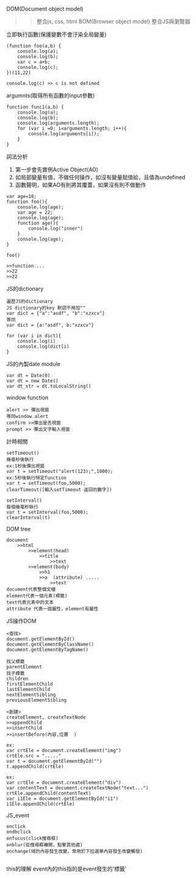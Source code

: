 DOM(Document object model)
>>整合js, css, html
BOM(Browser object model)
>>整合JS與瀏覽器


立即執行函數(保護變數不會汙染全局變量)
```
(function foo(a,b) {
    console.log(a);
    console.log(b);
    var c = a+b;
    console.log(c);
})(11,22)

console.log(c) >> c is not defined
```


argumnts(取得所有函數的input參數)
```
function func1(a,b) {
    console.log(a);
    console.log(b);
    console.log(arguments.length);
    for (var i =0; i<arguments.length; i++){
        console.log(arguments[i]);
    }
}

```

詞法分析
1. 第一步會先實例Active Object(AO)
2. 如局部變量有值，不做任何操作，如沒有變量賦值給，且值為undefined
3. 函數聲明，如果AO有則將其覆蓋，如果沒有則不做動作
```
var age=18;
function foo(){
    console.log(age);
    var age = 22;
    console.log(age);
    function age(){
        console.log("inner")
    }
    console.log(age);
}

foo()

>>function....
>>22
>>22

```

JS的dictionary
```
遍歷JS的dictionary
JS dictionary的key 默認不用加""
var dict = {"a":"asdf", "b":"xzxcv"}
等同
var dict = {a:"asdf", b:"xzxcv"}

for (var i in dict){
    console.log(i)
    console.log(dict[i)
}
```

JS的內製date module
```
var dt = Date(0)
var dt = new Date()
var dt_str = dt.toLocalString()

```


window function
```
alert >> 彈出視窗
等同window.alert
confirm >>彈出是否視窗
prompt >> 彈出文字輸入視窗

```

計時相關
```
setTimeout()
幾毫秒後執行
ex:1秒後彈出視窗
var t = setTimeout("alert(123);",1000);
ex:5秒後執行特定function
var t = setTimeout(foo,5000);
clearTimeout([輸入setTimeout 返回的數字])

setInterval()
每個幾毫秒執行
var t = setInterval(foo,5000);
clearInterval(t)

```



DOM tree
```
document    
    >>html
        >>element(head)
            >>title
                >>text
        >>element(body)
            >>h1
            >>a  (attribute) .....
                >>text
document代表整個文檔
element代表一個元素(標籤)
text代表元素中的文本
attribute 代表一個屬性，element有屬性

```

JS操作DOM
```
<查找>
document.getElementById()
document.getElementByClassName()
document.getElementByTagName()

找父標籤
parentElement
找子標籤
children
firstElementChild
lastElementChild
nextElementSibling
previousElementSibling

<創建>
createElement, createTextNode
>>appendChild
>>insertChild
>>insertBefore(內容,位置  )

ex:
var crtEle = document.createElement("img")
crtEle.src = "....."
var t = document.getElementById("")
t.appendChild(crtEle)

ex:
var crtEle = document.createElement("div")
var contentText = document.createTextNode("text...")
crtEle.appendChild(contentText)
var i1Ele = document.getElementById("i1")
i1Ele.appendChild(crtEle)
```

JS_event
```
onclick
ondbclick
onfucus(click搜尋框)
onblur(從搜尋眶離開，點擊其他處)
onchange(域的內容發生改變，常用於下拉選單內容發生改變觸發)


```

this的理解
event內的this指的是event發生的'標籤'